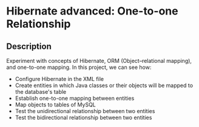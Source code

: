 # Hibernate advanced: One-to-one Relationship

## Description
Experiment with concepts of Hibernate, ORM (Object–relational mapping), and one-to-one mapping. In this project, we can see how:
* Configure Hibernate in the XML file
* Create entities in which Java classes or their objects will be mapped to the database's table
* Establish one-to-one mapping between entities
* Map objects to tables of MySQL
* Test the unidirectional relationship between two entities
* Test the bidirectional relationship between two entities
